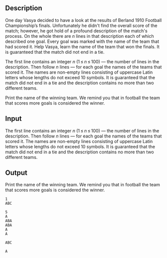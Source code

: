 ## Description

<div><p>One day Vasya decided to have a look at the results of Berland 1910 Football Championship’s finals. Unfortunately he didn't find the overall score of the match; however, he got hold of a profound description of the match's process. On the whole there are <span class="tex-span"><i>n</i></span> lines in that description each of which described one goal. Every goal was marked with the name of the team that had scored it. Help Vasya, learn the name of the team that won the finals. It is guaranteed that the match did not end in a tie.</p></div><div class="input-specification"><p>The first line contains an integer <span class="tex-span"><i>n</i></span> (<span class="tex-span">1 ≤ <i>n</i> ≤ 100</span>) — the number of lines in the description. Then follow <span class="tex-span"><i>n</i></span> lines — for each goal the names of the teams that scored it. The names are non-empty lines consisting of uppercase Latin letters whose lengths do not exceed 10 symbols. It is guaranteed that the match did not end in a tie and the description contains no more than two different teams.</p></div><div class="output-specification"><p>Print the name of the winning team. We remind you that in football the team that scores more goals is considered the winner.</p></div>

## Input

<p>The first line contains an integer <span class="tex-span"><i>n</i></span> (<span class="tex-span">1 ≤ <i>n</i> ≤ 100</span>) — the number of lines in the description. Then follow <span class="tex-span"><i>n</i></span> lines — for each goal the names of the teams that scored it. The names are non-empty lines consisting of uppercase Latin letters whose lengths do not exceed 10 symbols. It is guaranteed that the match did not end in a tie and the description contains no more than two different teams.</p>

## Output

<p>Print the name of the winning team. We remind you that in football the team that scores more goals is considered the winner.</p>





```input1
1
ABC

```




```input2
5
A
ABA
ABA
A
A

```




```output1
ABC

```




```output2
A

```


